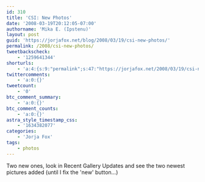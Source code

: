 ```yaml
---
id: 310
title: 'CSI: New Photos'
date: '2008-03-19T20:12:05-07:00'
authorname: 'Mika E. (Ipstenu)'
layout: post
guid: 'https://jorjafox.net/blog/2008/03/19/csi-new-photos/'
permalink: /2008/csi-new-photos/
tweetbackscheck:
    - '1259641344'
shorturls:
    - 'a:4:{s:9:"permalink";s:47:"https://jorjafox.net/2008/03/19/csi-new-photos/";s:7:"tinyurl";s:25:"http://tinyurl.com/lf2zur";s:4:"isgd";s:18:"http://is.gd/52XJk";s:5:"bitly";s:20:"http://bit.ly/8ElKEF";}'
twittercomments:
    - 'a:0:{}'
tweetcount:
    - '0'
btc_comment_summary:
    - 'a:0:{}'
btc_comment_counts:
    - 'a:0:{}'
astra_style_timestamp_css:
    - '1634382077'
categories:
    - 'Jorja Fox'
tags:
    - photos
---
```


Two new ones, look in Recent Gallery Updates and see the two newest pictures added (until I fix the 'new' button...)

